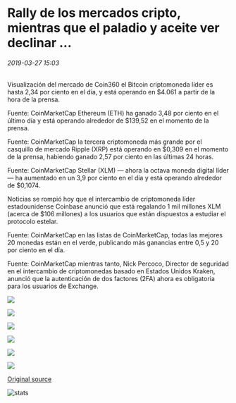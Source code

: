 # Rally de los mercados cripto, mientras que el paladio y aceite ver declinar ...

###### 2019-03-27 15:03

Visualización del mercado de Coin360 el Bitcoin criptomoneda líder es hasta 2,34 por ciento en el día, y está operando en $4.061 a partir de la hora de la prensa.

Fuente: CoinMarketCap Ethereum (ETH) ha ganado 3,48 por ciento en el último día y está operando alrededor de $139,52 en el momento de la prensa.

Fuente: CoinMarketCap la tercera criptomoneda más grande por el casquillo de mercado Ripple (XRP) está operando en $0,309 en el momento de la prensa, habiendo ganado 2,57 por ciento en las últimas 24 horas.

Fuente: CoinMarketCap Stellar (XLM) — ahora la octava moneda digital líder — ha aumentado en un 3,9 por ciento en el día y está operando alrededor de $0,1074.

Noticias se rompió hoy que el intercambio de criptomoneda líder estadounidense Coinbase anunció que está regalando 1 mil millones XLM (acerca de $106 millones) a los usuarios que están dispuestos a estudiar el protocolo estelar.

Fuente: CoinMarketCap en las listas de CoinMarketCap, todas las mejores 20 monedas están en el verde, publicando más ganancias entre 0,5 y 20 por ciento en el día.

Fuente: CoinMarketCap mientras tanto, Nick Percoco, Director de seguridad en el intercambio de criptomonedas basado en Estados Unidos Kraken, anunció que la autenticación de dos factores (2FA) ahora es obligatoria para los usuarios de Exchange.

![](https://s3.cointelegraph.com/storage/uploads/view/f3c486aa24d7aeda9447cda91d154059.png)

![](https://s3.cointelegraph.com/storage/uploads/view/cb7726eafa8acafc756a0fa452ebe3d6.jpeg)

![](https://s3.cointelegraph.com/storage/uploads/view/e4f191b587af285ae7fc2b86b8c42488.jpeg)

![](https://s3.cointelegraph.com/storage/uploads/view/bb0335d769340e9421465a94b9519ae9.jpeg)

![](https://s3.cointelegraph.com/storage/uploads/view/1cfc82b7e7233d03b7287291bf7ca0cf.jpeg)

![](https://s3.cointelegraph.com/storage/uploads/view/baf6c2b5bc40c306aded99c02bce799d.jpeg)

[Original source](https://cointelegraph.com/news/crypto-markets-rally-while-palladium-and-oil-see-decline)

![stats](https://c.statcounter.com/11760860/0/a89fa40b/1/ "stats")